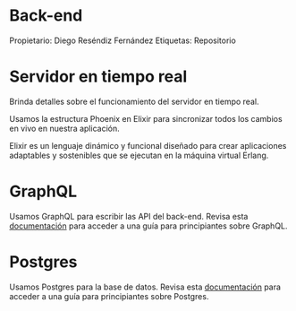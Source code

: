 # Back-end

Propietario: Diego Reséndiz Fernández
Etiquetas: Repositorio

# Servidor en tiempo real

Brinda detalles sobre el funcionamiento del servidor en tiempo real.

Usamos la estructura Phoenix en Elixir para sincronizar todos los cambios en vivo en nuestra aplicación. 

Elixir es un lenguaje dinámico y funcional diseñado para crear aplicaciones adaptables y sostenibles que se ejecutan en la máquina virtual Erlang.

# GraphQL

Usamos GraphQL para escribir las API del back-end. Revisa esta [documentación](https://graphql.org/learn/) para acceder a una guía para principiantes sobre GraphQL.

# Postgres

Usamos Postgres para la base de datos. Revisa esta [documentación](https://www.postgresql.org/docs/manuals/) para acceder a una guía para principiantes sobre Postgres.